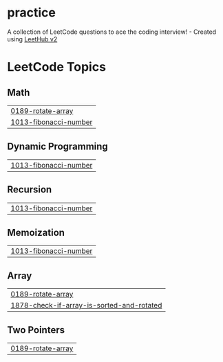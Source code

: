 # practice
A collection of LeetCode questions to ace the coding interview! - Created using [LeetHub v2](https://github.com/arunbhardwaj/LeetHub-2.0)

<!---LeetCode Topics Start-->
# LeetCode Topics
## Math
|  |
| ------- |
| [0189-rotate-array](https://github.com/ajaylearning/practice/tree/master/0189-rotate-array) |
| [1013-fibonacci-number](https://github.com/ajaylearning/practice/tree/master/1013-fibonacci-number) |
## Dynamic Programming
|  |
| ------- |
| [1013-fibonacci-number](https://github.com/ajaylearning/practice/tree/master/1013-fibonacci-number) |
## Recursion
|  |
| ------- |
| [1013-fibonacci-number](https://github.com/ajaylearning/practice/tree/master/1013-fibonacci-number) |
## Memoization
|  |
| ------- |
| [1013-fibonacci-number](https://github.com/ajaylearning/practice/tree/master/1013-fibonacci-number) |
## Array
|  |
| ------- |
| [0189-rotate-array](https://github.com/ajaylearning/practice/tree/master/0189-rotate-array) |
| [1878-check-if-array-is-sorted-and-rotated](https://github.com/ajaylearning/practice/tree/master/1878-check-if-array-is-sorted-and-rotated) |
## Two Pointers
|  |
| ------- |
| [0189-rotate-array](https://github.com/ajaylearning/practice/tree/master/0189-rotate-array) |
<!---LeetCode Topics End-->